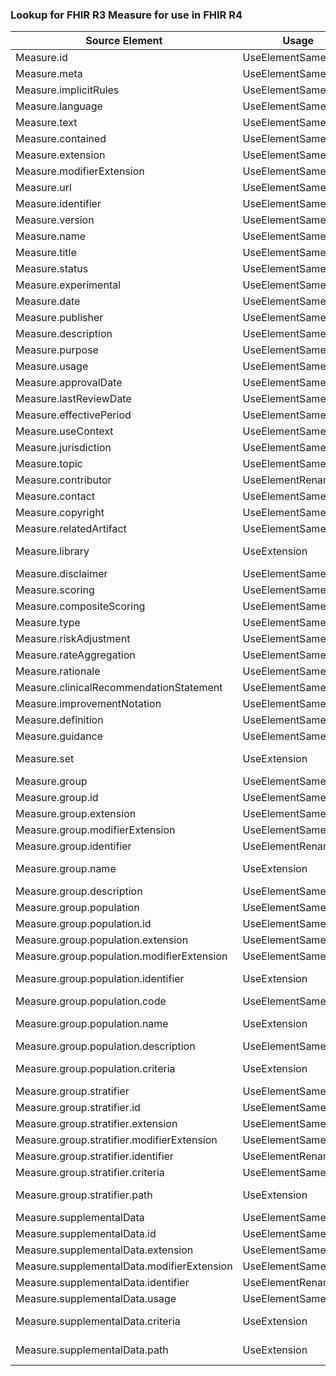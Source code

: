 ### Lookup for FHIR R3 Measure for use in FHIR R4

| Source Element | Usage | Target |
| -------------- | ----- | ------ |
| Measure.id | UseElementSameName | Measure.id |
| Measure.meta | UseElementSameName | Measure.meta |
| Measure.implicitRules | UseElementSameName | Measure.implicitRules |
| Measure.language | UseElementSameName | Measure.language |
| Measure.text | UseElementSameName | Measure.text |
| Measure.contained | UseElementSameName | Measure.contained |
| Measure.extension | UseElementSameName | Measure.extension |
| Measure.modifierExtension | UseElementSameName | Measure.modifierExtension |
| Measure.url | UseElementSameName | Measure.url |
| Measure.identifier | UseElementSameName | Measure.identifier |
| Measure.version | UseElementSameName | Measure.version |
| Measure.name | UseElementSameName | Measure.name |
| Measure.title | UseElementSameName | Measure.title |
| Measure.status | UseElementSameName | Measure.status |
| Measure.experimental | UseElementSameName | Measure.experimental |
| Measure.date | UseElementSameName | Measure.date |
| Measure.publisher | UseElementSameName | Measure.publisher |
| Measure.description | UseElementSameName | Measure.description |
| Measure.purpose | UseElementSameName | Measure.purpose |
| Measure.usage | UseElementSameName | Measure.usage |
| Measure.approvalDate | UseElementSameName | Measure.approvalDate |
| Measure.lastReviewDate | UseElementSameName | Measure.lastReviewDate |
| Measure.effectivePeriod | UseElementSameName | Measure.effectivePeriod |
| Measure.useContext | UseElementSameName | Measure.useContext |
| Measure.jurisdiction | UseElementSameName | Measure.jurisdiction |
| Measure.topic | UseElementSameName | Measure.topic |
| Measure.contributor | UseElementRenamed | Measure.author |
| Measure.contact | UseElementSameName | Measure.contact |
| Measure.copyright | UseElementSameName | Measure.copyright |
| Measure.relatedArtifact | UseElementSameName | Measure.relatedArtifact |
| Measure.library | UseExtension | http://hl7.org/fhir/3.0/StructureDefinition/extension-Measure.library |
| Measure.disclaimer | UseElementSameName | Measure.disclaimer |
| Measure.scoring | UseElementSameName | Measure.scoring |
| Measure.compositeScoring | UseElementSameName | Measure.compositeScoring |
| Measure.type | UseElementSameName | Measure.type |
| Measure.riskAdjustment | UseElementSameName | Measure.riskAdjustment |
| Measure.rateAggregation | UseElementSameName | Measure.rateAggregation |
| Measure.rationale | UseElementSameName | Measure.rationale |
| Measure.clinicalRecommendationStatement | UseElementSameName | Measure.clinicalRecommendationStatement |
| Measure.improvementNotation | UseElementSameName | Measure.improvementNotation |
| Measure.definition | UseElementSameName | Measure.definition |
| Measure.guidance | UseElementSameName | Measure.guidance |
| Measure.set | UseExtension | http://hl7.org/fhir/3.0/StructureDefinition/extension-Measure.set |
| Measure.group | UseElementSameName | Measure.group |
| Measure.group.id | UseElementSameName | Measure.group.id |
| Measure.group.extension | UseElementSameName | Measure.group.extension |
| Measure.group.modifierExtension | UseElementSameName | Measure.group.modifierExtension |
| Measure.group.identifier | UseElementRenamed | Measure.group.code |
| Measure.group.name | UseExtension | http://hl7.org/fhir/3.0/StructureDefinition/extension-Measure.group.name |
| Measure.group.description | UseElementSameName | Measure.group.description |
| Measure.group.population | UseElementSameName | Measure.group.population |
| Measure.group.population.id | UseElementSameName | Measure.group.population.id |
| Measure.group.population.extension | UseElementSameName | Measure.group.population.extension |
| Measure.group.population.modifierExtension | UseElementSameName | Measure.group.population.modifierExtension |
| Measure.group.population.identifier | UseExtension | http://hl7.org/fhir/3.0/StructureDefinition/extension-Measure.group.population.identifier |
| Measure.group.population.code | UseElementSameName | Measure.group.population.code |
| Measure.group.population.name | UseExtension | http://hl7.org/fhir/3.0/StructureDefinition/extension-Measure.group.population.name |
| Measure.group.population.description | UseElementSameName | Measure.group.population.description |
| Measure.group.population.criteria | UseExtension | http://hl7.org/fhir/3.0/StructureDefinition/extension-Measure.group.population.criteria |
| Measure.group.stratifier | UseElementSameName | Measure.group.stratifier |
| Measure.group.stratifier.id | UseElementSameName | Measure.group.stratifier.id |
| Measure.group.stratifier.extension | UseElementSameName | Measure.group.stratifier.extension |
| Measure.group.stratifier.modifierExtension | UseElementSameName | Measure.group.stratifier.modifierExtension |
| Measure.group.stratifier.identifier | UseElementRenamed | Measure.group.stratifier.code |
| Measure.group.stratifier.criteria | UseElementSameName | Measure.group.stratifier.criteria |
| Measure.group.stratifier.path | UseExtension | http://hl7.org/fhir/3.0/StructureDefinition/extension-Measure.group.stratifier.path |
| Measure.supplementalData | UseElementSameName | Measure.supplementalData |
| Measure.supplementalData.id | UseElementSameName | Measure.supplementalData.id |
| Measure.supplementalData.extension | UseElementSameName | Measure.supplementalData.extension |
| Measure.supplementalData.modifierExtension | UseElementSameName | Measure.supplementalData.modifierExtension |
| Measure.supplementalData.identifier | UseElementRenamed | Measure.supplementalData.code |
| Measure.supplementalData.usage | UseElementSameName | Measure.supplementalData.usage |
| Measure.supplementalData.criteria | UseExtension | http://hl7.org/fhir/3.0/StructureDefinition/extension-Measure.supplementalData.criteria |
| Measure.supplementalData.path | UseExtension | http://hl7.org/fhir/3.0/StructureDefinition/extension-Measure.supplementalData.path |

